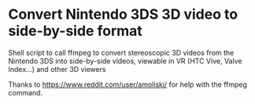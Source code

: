 # Convert Nintendo 3DS 3D video to side-by-side format

Shell script to call ffmpeg to convert stereoscopic 3D videos from the Nintendo 3DS into side-by-side videos, viewable in VR (HTC Vive, Valve Index...) and other 3D viewers

Thanks to https://www.reddit.com/user/amoliski/ for help with the ffmpeg command.